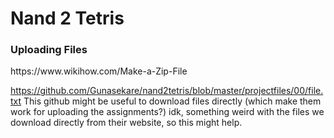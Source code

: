 <h1>Nand 2 Tetris</h1>

<h3>Uploading Files</h3>
https://www.wikihow.com/Make-a-Zip-File


https://github.com/Gunasekare/nand2tetris/blob/master/projectfiles/00/file.txt
This github might be useful to download files directly (which make them work for uploading the assignments?)
idk, something weird with the files we download directly from their website, so this might help.